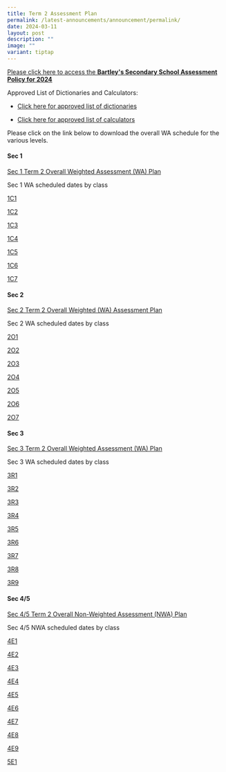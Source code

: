 ```yaml
---
title: Term 2 Assessment Plan
permalink: /latest-announcements/announcement/permalink/
date: 2024-03-11
layout: post
description: ""
image: ""
variant: tiptap
---
```

<p><a href="https://www.bartleysec.moe.edu.sg/our-holistic-curriculum/instructional-programmes/assessment-matters/" rel="noopener noreferrer nofollow" target="_blank"><u>Please click here to access the </u></a><strong><a href="https://www.bartleysec.moe.edu.sg/our-holistic-curriculum/instructional-programmes/assessment-matters/" rel="noopener noreferrer nofollow" target="_blank"><u>Bartley's Secondary School Assessment Policy for 2024</u></a></strong>
</p>
<p>Approved List of Dictionaries and Calculators:</p>
<ul data-tight="true" class="tight">
<li>
<p><a href="/files/list_of_approved_mtl_dictionaries_2024_exam.pdf" rel="noopener noreferrer nofollow" target="_blank">Click here for approved list of dictionaries</a>
</p>
</li>
<li>
<p><a href="/files/guidelines_on_the_use_of_calculators_for_2024_exam__website_.pdf" rel="noopener noreferrer nofollow" target="_blank">Click here for approved list of calculators</a>
</p>
</li>
</ul>
<p>Please click on the link below to download the overall WA schedule for
the various levels.</p>
<h4>Sec 1</h4>
<p><a href="/files/S1_Term_2_WA_Overall_Schedule.pdf" rel="noopener noreferrer nofollow" target="_blank">Sec 1 Term 2 Overall Weighted Assessment (WA) Plan</a>
</p>
<p>Sec 1 WA scheduled dates by class</p>
<p><a href="/files/1C1_Term_2_WA_Detailed_Schedule.pdf" rel="noopener noreferrer nofollow" target="_blank">1C1</a>
</p>
<p><a href="/files/1C2_Term_2_WA_Detailed_Schedule.pdf" rel="noopener noreferrer nofollow" target="_blank">1C2</a>
</p>
<p><a href="/files/1C3_Term_2_WA_Detailed_Schedule.pdf" rel="noopener noreferrer nofollow" target="_blank">1C3</a>
</p>
<p><a href="/files/1C4_Term_2_WA_Detailed_Schedule.pdf" rel="noopener noreferrer nofollow" target="_blank">1C4</a>
</p>
<p><a href="/files/1C5_Term_2_WA_Detailed_Schedule.pdf" rel="noopener noreferrer nofollow" target="_blank">1C5</a>
</p>
<p><a href="/files/1C6_Term_2_WA_Detailed_Schedule.pdf" rel="noopener noreferrer nofollow" target="_blank">1C6</a>
</p>
<p><a href="/files/1C7_Term_2_WA_Detailed_Schedule.pdf" rel="noopener noreferrer nofollow" target="_blank">1C7</a>
</p>
<p></p>
<h4>Sec 2</h4>
<p><a href="/files/S2_Term_2_WA_Overall_Schedule.pdf" rel="noopener noreferrer nofollow" target="_blank">Sec 2 Term 2 Overall Weighted (WA) Assessment Plan</a>
</p>
<p>Sec 2 WA scheduled dates by class</p>
<p><a href="/files/2O1_Term_2_WA_Detailed_Schedule.pdf" rel="noopener noreferrer nofollow" target="_blank">2O1</a>
</p>
<p><a href="/files/2O2_Term_2_WA_Detailed_Schedule.pdf" rel="noopener noreferrer nofollow" target="_blank">2O2</a>
</p>
<p><a href="/files/2O3_Term_2_WA_Detailed_Schedule.pdf" rel="noopener noreferrer nofollow" target="_blank">2O3</a>
</p>
<p><a href="/files/2O4_Term_2_WA_Detailed_Schedule.pdf" rel="noopener noreferrer nofollow" target="_blank">2O4</a>
</p>
<p><a href="/files/2O5_Term_2_WA_Detailed_Schedule.pdf" rel="noopener noreferrer nofollow" target="_blank">2O5</a>
</p>
<p><a href="/files/2O6_Term_2_WA_Detailed_Schedule.pdf" rel="noopener noreferrer nofollow" target="_blank">2O6</a>
</p>
<p><a href="/files/2O7_Term_2_WA_Detailed_Schedule.pdf" rel="noopener noreferrer nofollow" target="_blank">2O7</a>
</p>
<h4>Sec 3</h4>
<p><a href="/files/S3_Term_2_WA_Overall_Schedule.pdf" rel="noopener noreferrer nofollow" target="_blank">Sec 3 Term 2 Overall Weighted Assessment (WA) Plan</a>
</p>
<p>Sec 3 WA scheduled dates by class</p>
<p><a href="/files/3R1_Term_2_WA_Detailed_Schedule.pdf" rel="noopener noreferrer nofollow" target="_blank">3R1</a>
</p>
<p><a href="/files/3R2_Term_2_WA_Detailed_Schedule.pdf" rel="noopener noreferrer nofollow" target="_blank">3R2</a>
</p>
<p><a href="/files/3R3_Term_2_WA_Detailed_Schedule.pdf" rel="noopener noreferrer nofollow" target="_blank">3R3</a>
</p>
<p><a href="/files/3R4_Term_2_WA_Detailed_Schedule.pdf" rel="noopener noreferrer nofollow" target="_blank">3R4</a>
</p>
<p><a href="/files/3R5_Term_2_WA_Detailed_Schedule.pdf" rel="noopener noreferrer nofollow" target="_blank">3R5</a>
</p>
<p><a href="/files/3R6_Term_2_WA_Detailed_Schedule.pdf" rel="noopener noreferrer nofollow" target="_blank">3R6</a>
</p>
<p><a href="/files/3R7_Term_2_WA_Detailed_Schedule.pdf" rel="noopener noreferrer nofollow" target="_blank">3R7</a>
</p>
<p><a href="/files/3R8_Term_2_WA_Detailed_Schedule.pdf" rel="noopener noreferrer nofollow" target="_blank">3R8</a>
</p>
<p><a href="/files/3R9_Term_2_WA_Detailed_Schedule.pdf" rel="noopener noreferrer nofollow" target="_blank">3R9</a>
</p>
<h4>Sec 4/5</h4>
<p><a href="/files/S4_5_Term_2_NWA_Overall_Schedule.pdf" rel="noopener noreferrer nofollow" target="_blank">Sec 4/5 Term 2 Overall Non-Weighted Assessment (NWA) Plan</a>
</p>
<p>Sec 4/5 NWA scheduled dates by class</p>
<p><a href="/files/4E1_Term_2_NWA_Detailed_Schedule.pdf" rel="noopener noreferrer nofollow" target="_blank">4E1</a>
</p>
<p><a href="/files/4E2_Term_2_NWA_Detailed_Schedule.pdf" rel="noopener noreferrer nofollow" target="_blank">4E2</a>
</p>
<p><a href="/files/4E3_Term_2_NWA_Detailed_Schedule.pdf" rel="noopener noreferrer nofollow" target="_blank">4E3</a>
</p>
<p><a href="/files/4E4_Term_2_NWA_Detailed_Schedule.pdf" rel="noopener noreferrer nofollow" target="_blank">4E4</a>
</p>
<p><a href="/files/4E5_Term_2_NWA_Detailed_Schedule.pdf" rel="noopener noreferrer nofollow" target="_blank">4E5</a>
</p>
<p><a href="/files/4E6_Term_2_NWA_Detailed_Schedule.pdf" rel="noopener noreferrer nofollow" target="_blank">4E6</a>
</p>
<p><a href="/files/4E7_Term_2_NWA_Detailed_Schedule.pdf" rel="noopener noreferrer nofollow" target="_blank">4E7</a>
</p>
<p><a href="/files/4E8_Term_2_NWA_Detailed_Schedule_updated_19_Apr.pdf" rel="noopener noreferrer nofollow" target="_blank">4E8</a>
</p>
<p><a href="/files/4E9_Term_2_NWA_Detailed_Schedule.pdf" rel="noopener noreferrer nofollow" target="_blank">4E9</a>
</p>
<p><a href="/files/5E1_Term_2_NWA_Detailed_Schedule.pdf" rel="noopener noreferrer nofollow" target="_blank">5E1</a>
</p>
<p></p>
<p></p>
<p></p>
<p></p>
<p></p>